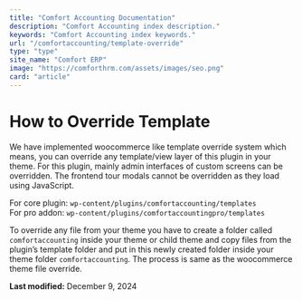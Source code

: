 ```yaml
---
title: "Comfort Accounting Documentation"
description: "Comfort Accounting index description."
keywords: "Comfort Accounting index keywords."
url: "/comfortaccounting/template-override"
type: "type"
site_name: "Comfort ERP"
image: "https://comforthrm.com/assets/images/seo.png"
card: "article"
---
```

# How to Override Template


We have implemented woocommerce like template override system which means, you can override any template/view layer of this plugin in your theme. For this plugin, mainly admin interfaces of custom screens can be overridden. The frontend tour modals cannot be overridden as they load using JavaScript.

For core plugin: `wp-content/plugins/comfortaccounting/templates`  
For pro addon: `wp-content/plugins/comfortaccountingpro/templates`

To override any file from your theme you have to create a folder called `comfortaccounting` inside your theme or child theme and copy files from the plugin’s template folder and put in this newly created folder inside your theme folder `comfortaccounting`. The process is same as the woocommerce theme file override.  


**Last modified:** December 9, 2024
